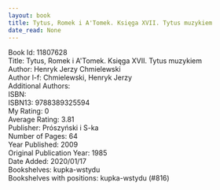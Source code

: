 ```yaml
---
layout: book
title: Tytus, Romek i A'Tomek. Księga XVII. Tytus muzykiem
date_read: None
---
```


Book Id: 11807628<br />
Title: Tytus, Romek i A'Tomek. Księga XVII. Tytus muzykiem<br />
Author: Henryk Jerzy Chmielewski<br />
Author l-f: Chmielewski, Henryk Jerzy<br />
Additional Authors: <br />
ISBN: <br />
ISBN13: 9788389325594<br />
My Rating: 0<br />
Average Rating: 3.81<br />
Publisher: Prószyński i S-ka<br />
Number of Pages: 64<br />
Year Published: 2009<br />
Original Publication Year: 1985<br />
Date Added: 2020/01/17<br />
Bookshelves: kupka-wstydu<br />
Bookshelves with positions: kupka-wstydu (#816)<br />

